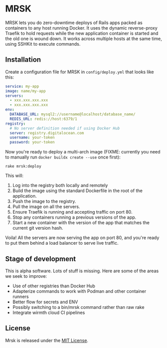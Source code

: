 # MRSK

MRSK lets you do zero-downtime deploys of Rails apps packed as containers to any host running Docker. It uses the dynamic reverse-proxy Traefik to hold requests while the new application container is started and the old one is wound down. It works across multiple hosts at the same time, using SSHKit to execute commands.

## Installation

Create a configuration file for MRSK in `config/deploy.yml` that looks like this:

```yaml
service: my-app
image: name/my-app
servers:
  - xxx.xxx.xxx.xxx
  - xxx.xxx.xxx.xxx
env:
  DATABASE_URL: mysql2://username@localhost/database_name/
  REDIS_URL: redis://host:6379/1
registry:
  # No server definition needed if using Docker Hub
  server: registry.digitalocean.com
  username: your-token
  password: your-token
```

Now you're ready to deploy a multi-arch image (FIXME: currently you need to manually run `docker buildx create --use` once first):

```
rake mrsk:deploy
```

This will:

1. Log into the registry both locally and remotely
2. Build the image using the standard Dockerfile in the root of the application.
3. Push the image to the registry.
4. Pull the image on all the servers.
5. Ensure Traefik is running and accepting traffic on port 80.
6. Stop any containers running a previous versions of the app.
7. Start a new container with the version of the app that matches the current git version hash.

Voila! All the servers are now serving the app on port 80, and you're ready to put them behind a load balancer to serve live traffic.

## Stage of development

This is alpha software. Lots of stuff is missing. Here are some of the areas we seek to improve:

- Use of other registries than Docker Hub
- Adapterize commands to work with Podman and other container runners
- Better flow for secrets and ENV
- Possibly switching to a bin/mrsk command rather than raw rake
- Integrate wirmth cloud CI pipelines

## License

Mrsk is released under the [MIT License](https://opensource.org/licenses/MIT).
